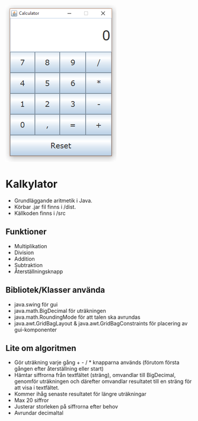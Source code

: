 ![Calculator](https://raw.githubusercontent.com/Software86/Calculator/master/CalculatorThumb.png)

# Kalkylator
* Grundläggande aritmetik i Java.
* Körbar .jar fil finns i /dist.
* Källkoden finns i /src

## Funktioner
* Multiplikation
* Division
* Addition
* Subtraktion
* Återställningsknapp
 
## Bibliotek/Klasser använda
* java.swing för gui
* java.math.BigDecimal för uträkningen
* java.math.RoundingMode för att talen ska avrundas
* java.awt.GridBagLayout & java.awt.GridBagConstraints för placering av gui-komponenter

## Lite om algoritmen
* Gör uträkning varje gång + - / * knapparna används (förutom första gången efter återställning eller start)
* Hämtar siffrorna från textfältet (sträng), omvandlar till BigDecimal, genomför uträkningen och därefter omvandlar resultatet till en   sträng för att visa i textfältet.
* Kommer ihåg senaste resultatet för längre uträkningar
* Max 20 siffror
* Justerar storleken på siffrorna efter behov
* Avrundar decimaltal 
